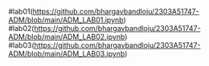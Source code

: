 #lab01(https://github.com/bhargavbandloju/2303A51747-ADM/blob/main/ADM_LAB01.ipynb)
#lab02(https://github.com/bhargavbandloju/2303A51747-ADM/blob/main/ADM_LAB02.ipynb)
#lab03(https://github.com/bhargavbandloju/2303A51747-ADM/blob/main/ADM_LAB03.ipynb)
